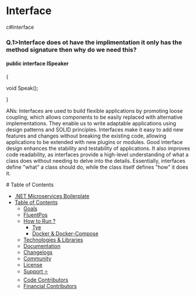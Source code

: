 # Interface
c#Interface

<h3>Q.1>Interface does ot have the implimentation it only has the method signature then why do we need this?</h3>
<h4>public interface ISpeaker</h4>
<p>{</p>
 <p>void Speak(); </p>
<p> }</p>

<p dir="auto">
ANs: Interfaces are used to build flexible applications by promoting loose coupling, which allows components to be easily replaced with alternative implementations. They enable us to write adaptable applications using design patterns and SOLID principles. Interfaces make it easy to add new features and changes without breaking the existing code, allowing applications to be extended with new plugins or modules. Good interface design enhances the stability and testability of applications. It also improves code readability, as interfaces provide a high-level understanding of what a class does without needing to delve into the details. Essentially, interfaces define "what" a class should do, while the class itself defines "how" it does it.
</p>
# Table of Contents

- [.NET Microservices Boilerplate](#net-microservices-boilerplate)
- [Table of Contents](#table-of-contents)
  - [Goals](#goals)
  - [FluentPos](#fluentpos)
  - [How to Run ?](#how-to-run-)
    - [Tye](#tye)
    - [Docker \& Docker-Compose](#docker--docker-compose)
  - [Technologies \& Libraries](#technologies--libraries)
  - [Documentation](#documentation)
  - [Changelogs](#changelogs)
  - [Community](#community)
  - [License](#license)
  - [Support ⭐](#support-)
  - [Code Contributors](#code-contributors)
  - [Financial Contributors](#financial-contributors)
